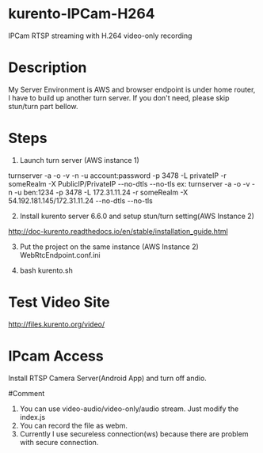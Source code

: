 # kurento-IPCam-H264
IPCam RTSP streaming with H.264 video-only recording 

# Description
  My Server Environment is AWS and browser endpoint is under home router, I have to build up another turn server.
  If you don't need, please skip stun/turn part bellow.
  
# Steps

1. Launch turn server (AWS instance 1)

turnserver -a -o -v -n -u account:password -p 3478 -L privateIP -r someRealm -X PublicIP/PrivateIP --no-dtls --no-tls
ex: turnserver -a -o -v -n -u ben:1234 -p 3478 -L 172.31.11.24 -r someRealm -X 54.192.181.145/172.31.11.24 --no-dtls --no-tls

2. Install kurento server 6.6.0 and setup stun/turn setting(AWS Instance 2)

http://doc-kurento.readthedocs.io/en/stable/installation_guide.html

3. Put the project on the same instance (AWS Instance 2)
WebRtcEndpoint.conf.ini

4. bash kurento.sh
	
# Test Video Site
http://files.kurento.org/video/

# IPcam Access
Install RTSP Camera Server(Android App) and turn off andio.

#Comment
1. You can use video-audio/video-only/audio stream. Just modify the index.js
2. You can record the file as webm.
3. Currently I use secureless connection(ws) because there are problem with secure connection.
	
